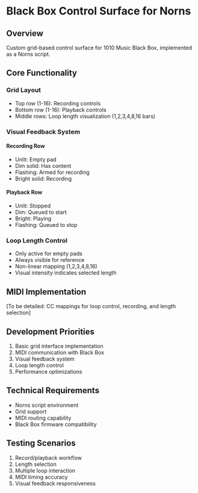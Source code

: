 # Black Box Control Surface for Norns

## Overview
Custom grid-based control surface for 1010 Music Black Box, implemented as a Norns script.

## Core Functionality

### Grid Layout
- Top row (1-16): Recording controls
- Bottom row (1-16): Playback controls
- Middle rows: Loop length visualization (1,2,3,4,8,16 bars)

### Visual Feedback System
#### Recording Row
- Unlit: Empty pad
- Dim solid: Has content
- Flashing: Armed for recording
- Bright solid: Recording

#### Playback Row
- Unlit: Stopped
- Dim: Queued to start
- Bright: Playing
- Flashing: Queued to stop

### Loop Length Control
- Only active for empty pads
- Always visible for reference
- Non-linear mapping (1,2,3,4,8,16)
- Visual intensity indicates selected length

## MIDI Implementation
[To be detailed: CC mappings for loop control, recording, and length selection]

## Development Priorities
1. Basic grid interface implementation
2. MIDI communication with Black Box
3. Visual feedback system
4. Loop length control
5. Performance optimizations

## Technical Requirements
- Norns script environment
- Grid support
- MIDI routing capability
- Black Box firmware compatibility

## Testing Scenarios
1. Record/playback workflow
2. Length selection
3. Multiple loop interaction
4. MIDI timing accuracy
5. Visual feedback responsiveness